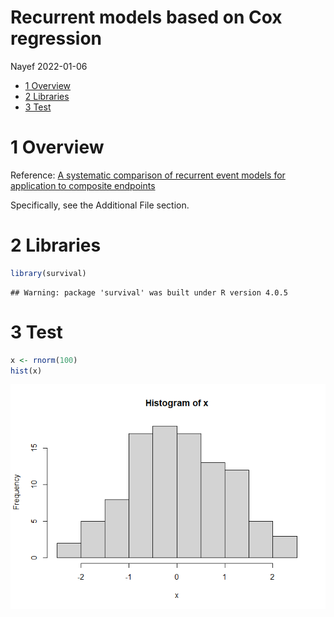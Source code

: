 Recurrent models based on Cox regression
================
Nayef
2022-01-06

-   [1 Overview](#overview)
-   [2 Libraries](#libraries)
-   [3 Test](#test)

# 1 Overview

Reference: [A systematic comparison of recurrent event models for
application to composite
endpoints](https://www.ncbi.nlm.nih.gov/pmc/articles/PMC5755224/)

Specifically, see the Additional File section.

# 2 Libraries

``` r
library(survival)
```

    ## Warning: package 'survival' was built under R version 4.0.5

# 3 Test

``` r
x <- rnorm(100)
hist(x)
```

![](2022-02-08_recurrent-models-based-on-cod-regression_files/figure-gfm/unnamed-chunk-2-1.png)<!-- -->
